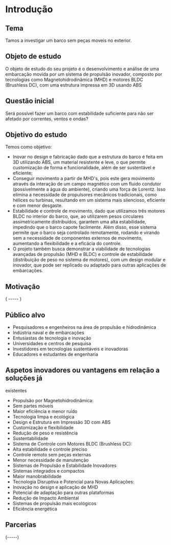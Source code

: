 # Introdução
## Tema
Tamos a investigar um barco sem peças moveis no exterior.
## Objeto de estudo
O objeto de estudo do seu projeto é o desenvolvimento e análise de uma embarcação movida por um sistema de propulsão inovador, composto por tecnologias como Magnetohidrodinâmica (MHD) e motores BLDC (Brushless DC), com uma estrutura impressa em 3D usando ABS
## Questão inicial
Será possível fazer um barco com estabilidade suficiente para não ser afetado por correntes, ventos e ondas?
## Objetivo do estudo
Temos como objetivo:
- Inovar no design e fabricação dado que a estrutura do barco é feita em 3D utilizando ABS, um material resistente e leve, o que permite customização de forma e funcionalidade, além de ser sustentável e eficiente;
- Conseguir movimento a partir de MHD's, pois este gera movimento através da interação de um campo magnético com um fluido condutor (possivelmente a água do ambiente), criando uma força de Lorentz. Isso elimina a necessidade de propulsores mecânicos tradicionais, como hélices ou turbinas, resultando em um sistema mais silencioso, eficiente e com menor desgaste.
- Estabilidade e controle de movimento, dado que utilizamos três motores BLDC no interior do barco, que, ao utilizarem pesos circulares assimetricamente distribuídos, garantem uma alta estabilidade, impedindo que o barco capote facilmente. Além disso, esse sistema permite que o barco seja controlado remotamente, rodando e virando sem a necessidade de componentes externos de movimento, aumentando a flexibilidade e a eficácia do controle.
- O projeto também busca demonstrar a viabilidade de tecnologias avançadas de propulsão (MHD e BLDC) e controle de estabilidade (distribuição de peso no sistema de motores), com um design modular e inovador, que pode ser replicado ou adaptado para outras aplicações de embarcações.
## Motivação
( ----- )
## Público alvo
- Pesquisadores e engenheiros na área de propulsão e hidrodinâmica
- Indústria naval e de embarcações
- Entusiastas de tecnologia e inovação
- Universidades e centros de pesquisa
- Investidores em tecnologias sustentáveis e inovadoras
- Educadores e estudantes de engenharia
## Aspetos inovadores ou vantagens em relação a soluções já
existentes
- Propulsão por Magnetohidrodinâmica:
 - Sem partes móveis
 - Maior eficiência e menor ruído
 - Tecnologia limpa e ecológica
- Design e Estrutura em Impressão 3D com ABS
 - Customização e flexibilidade
 - Redução de peso e resistência
 - Sustentabilidade
- Sistema de Controle com Motores BLDC (Brushless DC):
 - Alta estabilidade e controle preciso
 - Controle remoto sem peças externas
 - Menor necessidade de manutenção
- Sistemas de Propulsão e Estabilidade Inovadores
 - Sistemas integrados e compactos
 - Maior manobrabilidade
- Tecnologia Disruptiva e Potencial para Novas Aplicações:
 - Inovação no design e aplicação de MHD
 - Potencial de adaptação para outras plataformas
- Redução de Impacto Ambiental
 - Sistemas de propulsão mais ecológicos
 - Eficiência energética
## Parcerias
(-----)
